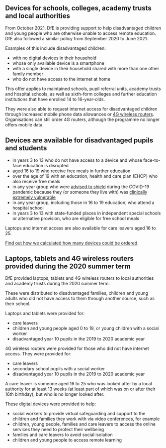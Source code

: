 ## Devices for schools, colleges, academy trusts and local authorities

From October 2021, DfE is providing support to help disadvantaged children and young people who are otherwise unable to access remote education. DfE also followed a similar policy from September 2020 to June 2021.

Examples of this include disadvantaged children:

* with no digital devices in their household
* whose only available device is a smartphone
* with a single device in their household shared with more than one other family member
* who do not have access to the internet at home

This offer applies to maintained schools, pupil referral units, academy trusts and hospital schools, as well as sixth-form colleges and further education institutions that have enrolled 14 to 16-year-olds.

They were also able to request internet access for disadvantaged children through increased mobile phone data allowances or [4G wireless routers](/internet-access). Organisations can still order 4G routers, although the programme no longer offers mobile data.

## Devices are available for disadvantaged pupils and students

* in years 3 to 13 who do not have access to a device and whose face-to-face education is disrupted
* aged 16 to 19 who receive free meals in further education
* over the age of 19 with an education, health and care plan (EHCP) who also receive free meals
* in any year group who were [advised to shield](https://www.gov.uk/government/publications/guidance-on-shielding-and-protecting-extremely-vulnerable-persons-from-covid-19/guidance-on-shielding-and-protecting-extremely-vulnerable-persons-from-covid-19) during the COVID-19 pandemic because they (or someone they live with) was [clinically extremely vulnerable](https://www.gov.uk/government/publications/guidance-on-shielding-and-protecting-extremely-vulnerable-persons-from-covid-19/guidance-on-shielding-and-protecting-extremely-vulnerable-persons-from-covid-19#cev)
* in any year group, including those in 16 to 19 education, who attend a hospital school
* in years 3 to 13 with state-funded places in independent special schools or alternative provision, who are eligible for free school meals

Laptops and internet access are also available for care leavers aged 16 to 25.

[Find out how we calculated how many devices could be ordered](/devices/device-allocations).

## Laptops, tablets and 4G wireless routers provided during the 2020 summer term

DfE provided laptops, tablets and 4G wireless routers to local authorities and academy trusts during the 2020 summer term.

These were distributed to disadvantaged families, children and young adults who did not have access to them through another source, such as their school.

Laptops and tablets were provided for:

* care leavers
* children and young people aged 0 to 19, or young children with a social worker
* disadvantaged year 10 pupils in the 2019 to 2020 academic year

4G wireless routers were provided for those who did not have internet access. They were provided for:

* care leavers
* secondary school pupils with a social worker
* disadvantaged year 10 pupils in the 2019 to 2020 academic year

A care leaver is someone aged 16 to 25 who was looked after by a local authority for at least 13 weeks (at least part of which was on or after their 16th birthday), but who is no longer looked after.

These digital devices were provided to help:

* social workers to provide virtual safeguarding and support to the children and families they work with via video conferences, for example
* children, young people, families and care leavers to access the online services they need to protect their wellbeing
* families and care leavers to avoid social isolation
* children and young people to access remote learning
